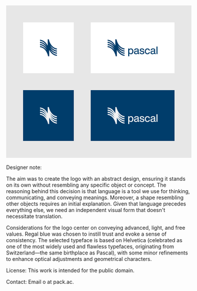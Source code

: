 <img alt="Showcase" src="Showcase.png" />

Designer note:

The aim was to create the logo with an abstract design, ensuring it stands on its own without resembling any specific object or concept. The reasoning behind this decision is that language is a tool we use for thinking, communicating, and conveying meanings. Moreover, a shape resembling other objects requires an initial explanation. Given that language precedes everything else, we need an independent visual form that doesn't necessitate translation.

Considerations for the logo center on conveying advanced, light, and free values. Regal blue was chosen to instill trust and evoke a sense of consistency. The selected typeface is based on Helvetica (celebrated as one of the most widely used and flawless typefaces, originating from Switzerland—the same birthplace as Pascal), with some minor refinements to enhance optical adjustments and geometrical characters.

License: This work is intended for the public domain.

Contact: Email o at pack.ac.
